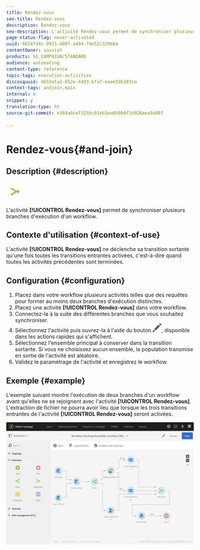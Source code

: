 ```yaml
---
title: Rendez-vous
seo-title: Rendez-vous
description: Rendez-vous
seo-description: L'activité Rendez-vous permet de synchroniser plusieurs branches d'exécution d'un workflow.
page-status-flag: never-activated
uuid: 9b54fd4c-9915-400f-a494-74e52c329b8a
contentOwner: sauviat
products: SG_CAMPAIGN/STANDARD
audience: automating
content-type: reference
topic-tags: execution-activities
discoiquuid: 4b55efa2-652e-4493-bfa7-eaee59b383ca
context-tags: andjoin,main
internal: n
snippet: y
translation-type: ht
source-git-commit: e384a0cef325bc01eb5ea050b0f3d926aea9a88f

---
```



# Rendez-vous{#and-join}

## Description {#description}

![](assets/and_join.png)

L'activité **[!UICONTROL Rendez-vous]** permet de synchroniser plusieurs branches d'exécution d'un workflow.

## Contexte d'utilisation {#context-of-use}

L'activité **[!UICONTROL Rendez-vous]** ne déclenche sa transition sortante qu'une fois toutes les transitions entrantes activées, c'est-à-dire quand toutes les activités précédentes sont terminées.

## Configuration {#configuration}

1. Placez dans votre workflow plusieurs activités telles que des requêtes pour former au moins deux branches d'exécution distinctes.
1. Placez une activité **[!UICONTROL Rendez-vous]** dans votre workflow.
1. Connectez-la à la suite des différentes branches que vous souhaitez synchroniser.
1. Sélectionnez l'activité puis ouvrez-la à l'aide du bouton ![](assets/edit_darkgrey-24px.png), disponible dans les actions rapides qui s'affichent.
1. Sélectionnez l'ensemble principal à conserver dans la transition sortante. Si vous ne choisissez aucun ensemble, la population transmise en sortie de l'activité est aléatoire.
1. Validez le paramétrage de l'activité et enregistrez le workflow.

## Exemple  {#example}

L'exemple suivant montre l'exécution de deux branches d'un workflow avant qu'elles ne se rejoignent avec l'activité **[!UICONTROL Rendez-vous]**. L'extraction de fichier ne pourra avoir lieu que lorsque les trois transitions entrantes de l'activité **[!UICONTROL Rendez-vous]** seront activées.

![](assets/wkf_and-join_example.png)

